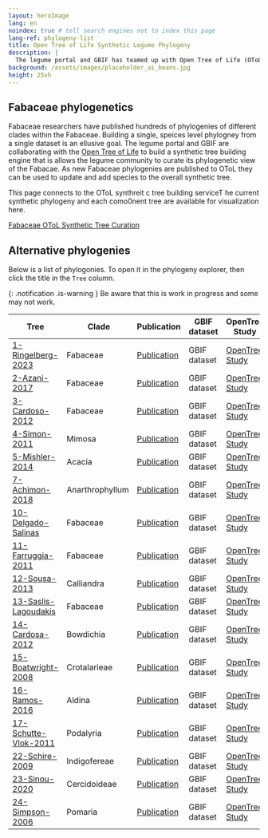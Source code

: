```yaml
---
layout: heroImage
lang: en
noindex: true # tell search engines not to index this page
lang-ref: phylogeny-list
title: Open Tree of Life Synthetic Legume Phylogeny
description: |
  The legume portal and GBIF has teamed up with Open Tree of Life (OToL) to create curated synthetic phylogeny of the legume family. 
background: /assets/images/placeholder_ai_beans.jpg
height: 25vh
---
```


## Fabaceae phylogenetics

Fabaceae researchers have published hundreds of phylogenies of different clades within the Fabaceae.  Building a single, speices level phylogney from a single dataset is an ellusive goal.  The legume portal and GBIF are collaborating with the [Open Tree of Life](https://tree.opentreeoflife.org/about/open-tree-of-life) to build a synthetic tree building engine that is allows the legume community to curate its phylogenetic view of the Fabacae.  As new Fabaceae phylogenies are published to OToL they can be used to update and add species to the overall synthetic tree.

This page connects to the OToL synthreit c tree building serviceT
  he current synthetic phylogeny and each como0nent tree are available for visualization here.

[Fabaceae OToL Synthetic Tree Curation](https://tree.opentreeoflife.org/curator/collection/view/acaciamulga/fabaceae)

## Alternative phylogenies  
Below is a list of phylogonies. To open it in the phylogeny explorer, then click the title in the `Tree` column. 

{: .notification .is-warning }
Be aware that this is work in progress and some may not work.

Tree         | Clade              | Publication     | GBIF dataset  |   OpenTree Study
-------------|------------------- |------------     |-------------  |--------------- 
[1-Ringelberg-2023](../explore?tree=1-Ringelberg-2023) | Fabaceae | [Publication](https://www.science.org/doi/10.1126/sciadv.ade4954)     | GBIF dataset          |   [OpenTree Study](https://tree.opentreeoflife.org/curator/study/view/ot_2227/?tab=home)
[2-Azani-2017](../explore?tree=2-Azani-2017) | Fabaceae | [Publication](https://onlinelibrary.wiley.com/doi/abs/10.12705/661.3)    | GBIF dataset          |   [OpenTree Study](https://tree.opentreeoflife.org/curator/study/view/ot_1050/?tab=home)
[3-Cardoso-2012](../explore?tree=3-Cardoso-2012) | Fabaceae | [Publication](https://bsapubs.onlinelibrary.wiley.com/doi/full/10.3732/ajb.1200380)     | GBIF dataset          |   [OpenTree Study](https://tree.opentreeoflife.org/curator/study/view/pg_2057/?tab=home)
[4-Simon-2011](../explore?tree=4-Simon-2011) | Mimosa | [Publication](https://bsapubs.onlinelibrary.wiley.com/doi/full/10.3732/ajb.1000520)     | GBIF dataset          |   [OpenTree Study](https://tree.opentreeoflife.org/curator/study/view/pg_293/?tab=home)
[5-Mishler-2014](../explore?tree=5-Mishler-2014) | Acacia | [Publication](https://www.nature.com/articles/ncomms5473)     | GBIF dataset          |   [OpenTree Study](https://tree.opentreeoflife.org/curator/study/view/ot_303/?tab=home)
[7-Achimon-2018](../explore?tree=7-Achimon-2018) | Anarthrophyllum | [Publication](https://link.springer.com/article/10.1007/s13127-017-0355-1)     | GBIF dataset          |   [OpenTree Study](https://tree.opentreeoflife.org/curator/study/view/ot_1228/?tab=home)
[10-Delgado-Salinas](../explore?tree=10-Delgado-Salinas) | Fabaceae | [Publication](https://bsapubs.onlinelibrary.wiley.com/doi/10.3732/ajb.1100069)     | GBIF dataset          |   [OpenTree Study](https://tree.opentreeoflife.org/curator/study/view/pg_548/?tab=home)
[11-Farruggia-2011](../explore?tree=11-Farruggia-2011) | Fabaceae | [Publication](https://link.springer.com/article/10.1007/s12228-011-9189-x)     | GBIF dataset          |   [OpenTree Study](https://tree.opentreeoflife.org/curator/study/view/pg_590/?tab=home)
[12-Sousa-2013](../explore?tree=12-Sousa-2013) | Calliandra | [Publication](https://tree.opentreeoflife.org/curator/study/view/pg_2912/?tab=home)     | GBIF dataset          |   [OpenTree Study](https://onlinelibrary.wiley.com/doi/abs/10.12705/626.2)
[13-Saslis-Lagoudakis](../explore?tree=13-Saslis-Lagoudakis) | Fabaceae | [Publication](https://bsapubs.onlinelibrary.wiley.com/doi/full/10.3732/ajb.0800101)     | GBIF dataset          |   [OpenTree Study](https://tree.opentreeoflife.org/curator/study/view/pg_1862/?tab=home)
[14-Cardosa-2012](../explore?tree=14-Cardosa-2012) | Bowdichia | [Publication](https://www.ingentaconnect.com/content/iapt/tax/2012/00000061/00000005/art00012)     | GBIF dataset          |   [OpenTree Study](https://tree.opentreeoflife.org/curator/study/view/pg_2055/?tab=home)
[15-Boatwright-2008](../explore?tree=15-Boatwright-2008) | Crotalarieae | [Publication](https://www.ingentaconnect.com/content/aspt/sb/2008/00000033/00000004/art00013)     | GBIF dataset          |   [OpenTree Study](https://tree.opentreeoflife.org/curator/study/view/pg_58/?tab=home)
[16-Ramos-2016](../explore?tree=16-Ramos-2016) | Aldina | [Publication](https://www.sciencedirect.com/science/article/pii/S1055790315003966?via%3Dihub)     | GBIF dataset          |   [OpenTree Study](https://tree.opentreeoflife.org/curator/study/view/ot_1443/?tab=home)
[17-Schutte-Vlok-2011](../explore?tree=17-Schutte-Vlok-2011) | Podalyria | [Publication](https://www.ingentaconnect.com/content/aspt/sb/2011/00000036/00000003/art00011)     | GBIF dataset          |   [OpenTree Study](https://tree.opentreeoflife.org/curator/study/view/pg_2077/?tab=home)
[22-Schire-2009](../explore?tree=22-Schire-2009) | Indigofereae | [Publication](https://bsapubs.onlinelibrary.wiley.com/doi/full/10.3732/ajb.0800185)     | GBIF dataset          |   [OpenTree Study](https://tree.opentreeoflife.org/curator/study/view/pg_270/?tab=home)
[23-Sinou-2020](../explore?tree=23-Sinou-2020) | Cercidoideae | [Publication](https://onlinelibrary.wiley.com/doi/10.1002/tax.12207)     | GBIF dataset          |   [OpenTree Study](https://tree.opentreeoflife.org/curator/study/view/ot_1987/?tab=home)
[24-Simpson-2006](../explore?tree=24-Simpson-2006) | Pomaria | [Publication](https://www.ingentaconnect.com/content/aspt/sb/2006/00000031/00000004/art00011)     | GBIF dataset          |   [OpenTree Study](https://tree.opentreeoflife.org/curator/study/view/pg_138/?tab=home)
